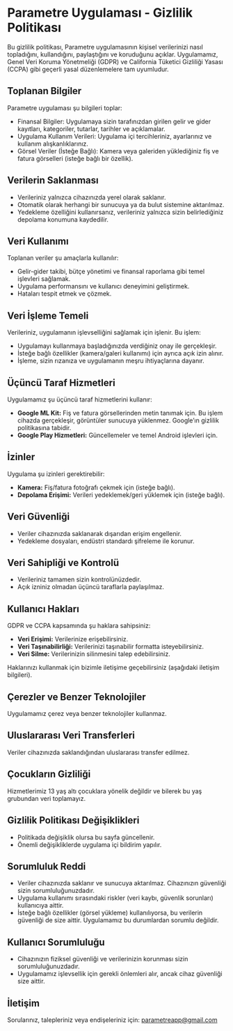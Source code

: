 
# Parametre Uygulaması - Gizlilik Politikası

Bu gizlilik politikası, Parametre uygulamasının kişisel verilerinizi nasıl topladığını, kullandığını, paylaştığını ve koruduğunu açıklar. Uygulamamız, Genel Veri Koruma Yönetmeliği (GDPR) ve California Tüketici Gizliliği Yasası (CCPA) gibi geçerli yasal düzenlemelere tam uyumludur.

## Toplanan Bilgiler

Parametre uygulaması şu bilgileri toplar:
- Finansal Bilgiler: Uygulamaya sizin tarafınızdan girilen gelir ve gider kayıtları, kategoriler, tutarlar, tarihler ve açıklamalar.
- Uygulama Kullanım Verileri: Uygulama içi tercihleriniz, ayarlarınız ve kullanım alışkanlıklarınız.
- Görsel Veriler (İsteğe Bağlı): Kamera veya galeriden yüklediğiniz fiş ve fatura görselleri (isteğe bağlı bir özellik).

## Verilerin Saklanması

- Verileriniz yalnızca cihazınızda yerel olarak saklanır.
- Otomatik olarak herhangi bir sunucuya ya da bulut sistemine aktarılmaz.
- Yedekleme özelliğini kullanırsanız, verileriniz yalnızca sizin belirlediğiniz depolama konumuna kaydedilir.

## Veri Kullanımı

Toplanan veriler şu amaçlarla kullanılır:
- Gelir-gider takibi, bütçe yönetimi ve finansal raporlama gibi temel işlevleri sağlamak.
- Uygulama performansını ve kullanıcı deneyimini geliştirmek.
- Hataları tespit etmek ve çözmek.

## Veri İşleme Temeli

Verileriniz, uygulamanın işlevselliğini sağlamak için işlenir. Bu işlem:
- Uygulamayı kullanmaya başladığınızda verdiğiniz onay ile gerçekleşir.
- İsteğe bağlı özellikler (kamera/galeri kullanımı) için ayrıca açık izin alınır.
- İşleme, sizin rızanıza ve uygulamanın meşru ihtiyaçlarına dayanır.

## Üçüncü Taraf Hizmetleri

Uygulamamız şu üçüncü taraf hizmetlerini kullanır:
- **Google ML Kit:** Fiş ve fatura görsellerinden metin tanımak için. Bu işlem cihazda gerçekleşir, görüntüler sunucuya yüklenmez. Google’ın gizlilik politikasına tabidir.
- **Google Play Hizmetleri:** Güncellemeler ve temel Android işlevleri için.

## İzinler

Uygulama şu izinleri gerektirebilir:
- **Kamera:** Fiş/fatura fotoğrafı çekmek için (isteğe bağlı).
- **Depolama Erişimi:** Verileri yedeklemek/geri yüklemek için (isteğe bağlı).

## Veri Güvenliği

- Veriler cihazınızda saklanarak dışarıdan erişim engellenir.
- Yedekleme dosyaları, endüstri standardı şifreleme ile korunur.

## Veri Sahipliği ve Kontrolü

- Verileriniz tamamen sizin kontrolünüzdedir.
- Açık izniniz olmadan üçüncü taraflarla paylaşılmaz.

## Kullanıcı Hakları

GDPR ve CCPA kapsamında şu haklara sahipsiniz:
- **Veri Erişimi:** Verilerinize erişebilirsiniz.
- **Veri Taşınabilirliği:** Verilerinizi taşınabilir formatta isteyebilirsiniz.
- **Veri Silme:** Verilerinizin silinmesini talep edebilirsiniz.

Haklarınızı kullanmak için bizimle iletişime geçebilirsiniz (aşağıdaki iletişim bilgileri).

## Çerezler ve Benzer Teknolojiler

Uygulamamız çerez veya benzer teknolojiler kullanmaz.

## Uluslararası Veri Transferleri

Veriler cihazınızda saklandığından uluslararası transfer edilmez.

## Çocukların Gizliliği

Hizmetlerimiz 13 yaş altı çocuklara yönelik değildir ve bilerek bu yaş grubundan veri toplamayız.

## Gizlilik Politikası Değişiklikleri

- Politikada değişiklik olursa bu sayfa güncellenir.
- Önemli değişikliklerde uygulama içi bildirim yapılır.

## Sorumluluk Reddi

- Veriler cihazınızda saklanır ve sunucuya aktarılmaz. Cihazınızın güvenliği sizin sorumluluğunuzdadır.
- Uygulama kullanımı sırasındaki riskler (veri kaybı, güvenlik sorunları) kullanıcıya aittir.
- İsteğe bağlı özellikler (görsel yükleme) kullanılıyorsa, bu verilerin güvenliği de size aittir. Uygulamamız bu durumlardan sorumlu değildir.

## Kullanıcı Sorumluluğu

- Cihazınızın fiziksel güvenliği ve verilerinizin korunması sizin sorumluluğunuzdadır.
- Uygulamamız işlevsellik için gerekli önlemleri alır, ancak cihaz güvenliği size aittir.

## İletişim

Sorularınız, talepleriniz veya endişeleriniz için:
parametreapp@gmail.com

